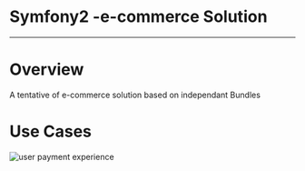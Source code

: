 Symfony2 -e-commerce Solution
=========

---

Overview
========

A tentative of e-commerce solution based on independant Bundles



Use Cases
========


![user payment experience](http://symfony-ecommerce.googlegroups.com/web/user_payment_experience.png?gda=MOIlHE0AAAATwSH1hD4p8edUE2BD0B-XQa8GjZg-xzIaTXYgL6txv5lwnJWwOSt3bO_EV87qcSlnq-DrjymkZnfbkeBRlmEi5Tb_vjspK02CR95VRrtmeQ)

